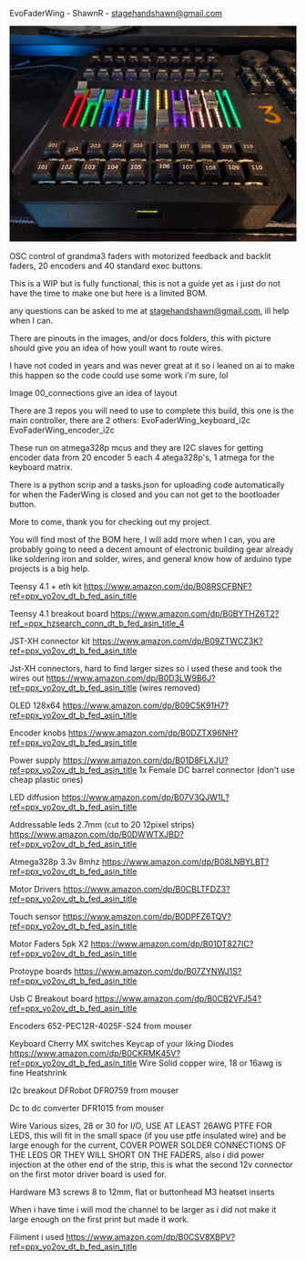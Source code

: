 EvoFaderWing - ShawnR - stagehandshawn@gmail.com

![FaderWing Image](docs/images/faderwing.jpg)

OSC control of grandma3 faders with motorized feedback and backlit faders, 20 encoders and 40 standard exec buttons.

This is a WIP but is fully functional, this is not a guide yet as i just do not have the time to make one but here is a limited BOM.

any questions can be asked to me at stagehandshawn@gmail.com, ill help when I can.

There are pinouts in the images, and/or docs folders, this with picture should give you an idea of how youll want to route wires.

I have not coded in years and was never great at it so i leaned on ai to make this happen so the code could use some work i'm sure, lol

Image 00_connections give an idea of layout

There are 3 repos you will need to use to complete this build, this one is the main controller, there are 2 others:
EvoFaderWing_keyboard_i2c
EvoFaderWing_encoder_i2c

These run on atmega328p mcus and they are I2C slaves for getting encoder data from 20 encoder 5 each 4 atega328p's, 1
atmega for the keyboard matrix.

There is a python scrip and a tasks.json for uploading code automatically for when the FaderWing is closed and you can not get to the bootloader button.

More to come, thank you for checking out my project.

You will find most of the BOM here, I will add more when I can, you are probably going to need a decent amount of electronic building gear already
like soldering iron and solder, wires, and general know how of arduino type projects is a big help.


Teensy 4.1 + eth kit
    https://www.amazon.com/dp/B08RSCFBNF?ref=ppx_yo2ov_dt_b_fed_asin_title

Teensy 4.1 breakout board
    https://www.amazon.com/dp/B0BYTHZ6T2?ref_=ppx_hzsearch_conn_dt_b_fed_asin_title_4

JST-XH connector kit
    https://www.amazon.com/dp/B09ZTWCZ3K?ref=ppx_yo2ov_dt_b_fed_asin_title

Jst-XH connectors, hard to find larger sizes so i used these and took the wires out
    https://www.amazon.com/dp/B0D3LW9B6J?ref=ppx_yo2ov_dt_b_fed_asin_title (wires removed)

OLED 128x64
    https://www.amazon.com/dp/B09C5K91H7?ref=ppx_yo2ov_dt_b_fed_asin_title

Encoder knobs
    https://www.amazon.com/dp/B0DZTX96NH?ref=ppx_yo2ov_dt_b_fed_asin_title

Power supply
    https://www.amazon.com/dp/B01D8FLXJU?ref=ppx_yo2ov_dt_b_fed_asin_title
        1x Female DC barrel connector (don't use cheap plastic ones)

LED diffusion
    https://www.amazon.com/dp/B07V3QJW1L?ref=ppx_yo2ov_dt_b_fed_asin_title

Addressable leds 2.7mm (cut to 20 12pixel strips)
    https://www.amazon.com/dp/B0DWWTXJBD?ref=ppx_yo2ov_dt_b_fed_asin_title

Atmega328p 3.3v 8mhz
    https://www.amazon.com/dp/B08LNBYLBT?ref=ppx_yo2ov_dt_b_fed_asin_title

Motor Drivers
    https://www.amazon.com/dp/B0CBLTFDZ3?ref=ppx_yo2ov_dt_b_fed_asin_title

Touch sensor
    https://www.amazon.com/dp/B0DPFZ6TQV?ref=ppx_yo2ov_dt_b_fed_asin_title

Motor Faders 5pk X2
    https://www.amazon.com/dp/B01DT827IC?ref=ppx_yo2ov_dt_b_fed_asin_title

Protoype boards
    https://www.amazon.com/dp/B07ZYNWJ1S?ref=ppx_yo2ov_dt_b_fed_asin_title

Usb C Breakout board
    https://www.amazon.com/dp/B0CB2VFJ54?ref=ppx_yo2ov_dt_b_fed_asin_title

Encoders
    652-PEC12R-4025F-S24 from mouser

Keyboard
    Cherry MX switches
    Keycap of your liking
    Diodes
        https://www.amazon.com/dp/B0CKRMK45V?ref=ppx_yo2ov_dt_b_fed_asin_title
    Wire
        Solid copper wire, 18 or 16awg is fine
        Heatshrink

I2c breakout
    DFRobot DFR0759 from mouser

Dc to dc converter
    DFR1015 from mouser

Wire 
     Various sizes, 28 or 30 for I/O, USE AT LEAST 26AWG PTFE FOR LEDS, this will fit in the small space (if you use ptfe insulated wire) and be large enough for the current, COVER POWER SOLDER CONNECTIONS OF THE LEDS OR THEY WILL SHORT ON THE FADERS, also i did power injection at the other end 
     of the strip, this is what the second 12v connector on the first motor driver board is used for.

 Hardware
    M3 screws 8 to 12mm, flat or buttonhead
    M3 heatset inserts    

When i have time i will mod the channel to be larger as i did not make it large enough on the first print but made it work.


Filiment i used
https://www.amazon.com/dp/B0CSV8XBPV?ref=ppx_yo2ov_dt_b_fed_asin_title